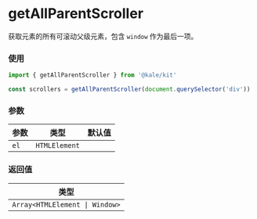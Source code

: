 # getAllParentScroller

获取元素的所有可滚动父级元素，包含 `window` 作为最后一项。

### 使用

```ts
import { getAllParentScroller } from '@kale/kit'

const scrollers = getAllParentScroller(document.querySelector('div'))
```

### 参数

| 参数 | 类型          | 默认值 |
| ---- | ------------- | ------ |
| `el` | `HTMLElement` |        |

### 返回值

| 类型                           |
| ------------------------------ |
| `Array<HTMLElement \| Window>` |
